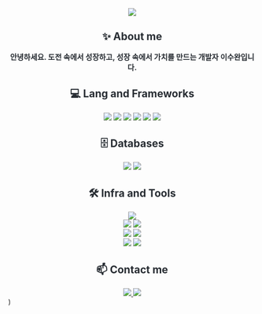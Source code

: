 <div align="center">

  <!-- Header -->
  <img src="https://capsule-render.vercel.app/api?type=waving&color=a1ca4e&height=240&text=SOOWAN'S%20GITHUB&animation=fadeIn&fontColor=ffffff&fontSize=70" />

  <!-- About me -->
  <div>
    <h2 style="color:#282d33;">✨ About me</h2>
    <div style="font-weight:700; font-size:15px; text-align:center; color:#282d33;">
      안녕하세요. 도전 속에서 성장하고, 성장 속에서 가치를 만드는 개발자 이수완입니다.
    </div>
  </div>

  <!-- Lang and Frameworks -->
  <div>
    <h2 style="color:#282d33;">💻 Lang and Frameworks</h2>
    <div>
      <img src="https://img.shields.io/badge/Java-007396?style=for-the-badge&logo=Java&logoColor=white">
      <img src="https://img.shields.io/badge/Spring-6DB33F?style=for-the-badge&logo=Spring&logoColor=white">
      <img src="https://img.shields.io/badge/Javascript-F7DF1E?style=for-the-badge&logo=Javascript&logoColor=white">
      <img src="https://img.shields.io/badge/HTML5-E34F26?style=for-the-badge&logo=HTML5&logoColor=white">
      <img src="https://img.shields.io/badge/CSS3-1572B6?style=for-the-badge&logo=CSS3&logoColor=white">
      <img src="https://img.shields.io/badge/Bootstrap-7952B3?style=for-the-badge&logo=Bootstrap&logoColor=white">
    </div>
  </div>

  <!-- Databases -->
  <div>
    <h2 style="color:#282d33;">🗄️ Databases</h2>
    <div>
      <img src="https://img.shields.io/badge/MySQL-4479A1?style=for-the-badge&logo=MySQL&logoColor=white">
      <img src="https://img.shields.io/badge/PostgreSQL-4169E1?style=for-the-badge&logo=PostgreSQL&logoColor=white">
    </div>
  </div>

  <!-- Infra and Tools -->
  <div>
    <h2 style="color:#282d33;">🛠️ Infra and Tools</h2>
    <div>
      <!-- Infra -->
      <img src="https://img.shields.io/badge/AWS-232F3E?style=for-the-badge&logo=amazonaws&logoColor=white"><br/>
      <!-- DevOps / VCS -->
      <img src="https://img.shields.io/badge/Git-F05032?style=for-the-badge&logo=git&logoColor=white">
      <img src="https://img.shields.io/badge/Github-181717?style=for-the-badge&logo=Github&logoColor=white"><br/>
      <!-- Tools / Collaboration -->
      <img src="https://img.shields.io/badge/Notion-000000?style=for-the-badge&logo=Notion&logoColor=white">
      <img src="https://img.shields.io/badge/Discord-5865F2?style=for-the-badge&logo=Discord&logoColor=white"><br/>
      <!-- IDE -->
      <img src="https://img.shields.io/badge/VSCode-007ACC?style=for-the-badge&logo=visualstudiocode&logoColor=white">
      <img src="https://img.shields.io/badge/IntelliJ-000000?style=for-the-badge&logo=intellijidea&logoColor=white">
    </div>
  </div>

  <!-- Contact me -->
  <div>
    <h2 style="color:#282d33;">📫 Contact me</h2>
    <div>
      <a href="https://developer-soo.tistory.com">
        <img src="https://img.shields.io/badge/Tistory-FF5A4A?style=for-the-badge&logoColor=white">
      </a>
      <a href="mailto:bini12111@gmail.com">
        <img src="https://img.shields.io/badge/Gmail-EA4335?style=for-the-badge&logo=Gmail&logoColor=white">
      </a>
    </div>
  </div>

</div>)
